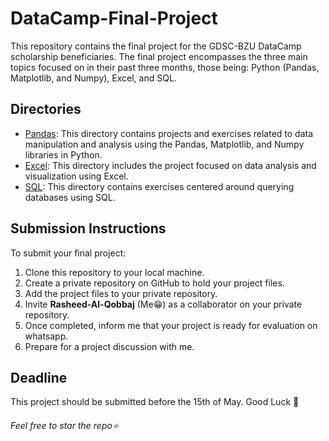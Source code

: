 # DataCamp-Final-Project

This repository contains the final project for the GDSC-BZU DataCamp scholarship beneficiaries. The final project encompasses the three main topics focused on in their past three months, those being: Python (Pandas, Matplotlib, and Numpy), Excel, and SQL.

## Directories

- [Pandas](./Pandas): This directory contains projects and exercises related to data manipulation and analysis using the Pandas, Matplotlib, and Numpy libraries in Python.
- [Excel](./Excel): This directory includes the project focused on data analysis and visualization using Excel.
- [SQL](./SQL): This directory contains exercises centered around querying databases using SQL.

## Submission Instructions

To submit your final project:
1. Clone this repository to your local machine.
2. Create a private repository on GitHub to hold your project files.
3. Add the project files to your private repository.
4. Invite **Rasheed-Al-Qobbaj** (Me😁) as a collaborator on your private repository.
5. Once completed, inform me that your project is ready for evaluation on whatsapp.
6. Prepare for a project discussion with me.

## Deadline
This project should be submitted before the 15th of May. Good Luck 💪

###### Feel free to star the repo⭐
